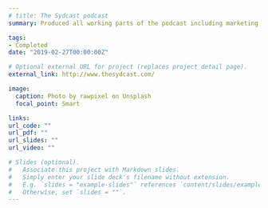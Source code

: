 ```yaml
---
# title: The Sydcast podcast
summary: Produced all working parts of the podcast including marketing, creative content, guest acquisition and preparation, technical recording, audio editing, and advertising, which culminated in over 20,000 episode downloads

tags:
- Completed
date: "2019-02-27T00:00:00Z"

# Optional external URL for project (replaces project detail page).
external_link: http://www.thesydcast.com/

image:
  caption: Photo by rawpixel on Unsplash
  focal_point: Smart

links:
url_code: ""
url_pdf: ""
url_slides: ""
url_video: ""

# Slides (optional).
#   Associate this project with Markdown slides.
#   Simply enter your slide deck's filename without extension.
#   E.g. `slides = "example-slides"` references `content/slides/example-slides.md`.
#   Otherwise, set `slides = ""`.
---
```

